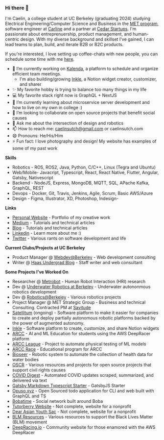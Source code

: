 ### Hi there 👋

I'm Caelin, a college student at UC Berkeley (graduating 2024) studying Electrical Engineering/Computer Science and Business in the [MET program](https://met.berkeley.edu/), software engineer at [Carline](http://getcarline.com/) and a partner at [Cedar Startups](https://www.cedarstartups.com/). I'm passionate about entreprenuership, product management, and human-centric design. With my diverse background and skillset I've gained, I can lead teams to plan, build, and iterate B2B or B2C products. 

If you're interested, I love setting up coffee-chats with new people, you can schedule some time with me [here](https://calendly.com/caelinsutch/15min?back=1&month=2020-12).

- 🔭 I’m currently working on [Kalenda](http://kalenda.io/), a platform to schedule and organize efficient team meetings. 
  - I'm also building/growing [Inkle](https://inkle.xyz), a Notion widget creator, customizer, and sharer 
- ✨ My favorite hobby is trying to balance too many things in my life
- 💻 My favorite stack right now is GraphQL + NextJS
- 🌱 I’m currently learning about microservice server development and how to live on my own in college :)
- 👯 I’m looking to collaborate on open source projects that benefit social causes
- 💬 Ask me about the intersection of design and robotics
- 📫 How to reach me: caelinsutch@gmail.com or caelinsutch.com
- 😄 Pronouns: He/His/Him
- ⚡ Fun fact: I love photography and design! My website has examples of some of my past work

**Skills**
- Robotics - ROS, ROS2, Java, Python, C/C++, Linux (Tegra and Ubuntu)
- Web/Mobile- Javacript, Typescript, React, React Native, Flutter, Angular, Gatsby, Nativescript
- Backend - NodeJS, Express, MongoDB, MQTT, SQL, APache Kafka, GraphQL, REST
- Devops - Docker, Git, Travis, Jenkins, Agile, Scrum, Basic AWS/Azure
- Design - Figma, Illustrator, XD, Photoshop, Indesign- 

**Links**
- [Personal Website](https://caelinsutch.com) - Portfolio of my creative work
- [Medium](https://medium.com/@caelinsutch) - Tutorials and technical articles
- [Blog](https://cometcode.io) - Tutorials and technical articles
- [Linkedin](https://linkedin.com/in/caelinsutch/) - Learn more about me :)
- [Twitter](https://twitter.com/caelin_sutch) - Various rants on software development and life

**Current Clubs/Projects at UC Berkeley**
- Product Manager @ [Webdev@Berkeley](https://webatberkeley.org/) - Web development consulting
- Writer @ [Haas Undergrad Blog](https://haasundergrad.wordpress.com/) - Staff writer and web consultant

**Some Projects I've Worked On**
- Researcher @ [Metrobot](https://github.com/metrobot-research) - Human Robot Interaction (HRI) research
- Dev @ [Underwater Robotics at Berkeley](https://urobotics.berkeley.edu/) - Underwater autononmous robotics development
- Dev @ [Robotics@Berkeley](https://rab.berkeley.edu/) - Various robotics projects
- Project Manager @ MET Strategic Group - Business and technical Consulting. Contracted PM at [Savitude](https://www.savitude.com/)
- [Satellitum](https://satellitum.io) (ongoing) - Software platform to make it easier for companies to create and deploy partially autonomous robotic platforms backed by the power of augmented autonomy.
- [Inkle](https://inkle.xyz/) - Software platform to create, customize, and share Notion widgets
- [ARCC](https://arcc.ai/) - AI and ML Education for students using the AWS DeepRacer platform
- [ARCC League](https://league.arcc.ai/) - Project to automate physical testing of ML models
- [ARCC Race](https://race.arcc.ai/) - Educational program for ARCC
- [Bioseer](https://issuu.com/caelinsutch/docs/bioseer_tech_report) - Robotic system to automate the collection of health data for water bodies
- [OSCR](https://opensourceforcivilrights.com/) - Various resources and projects for open source projects that support civil rights causes
- [COVID Digest](https://covid-digest.com/) - Automated COVID updates scraped, summarized, and delivered via text
- [Gatsby Markdown Typescript Starter](https://gatsby-typescript-markdown-starter.vercel.app/) - GatsbyJS Starter
- [Opuso.xyz](https://github.com/opuso-xyz) - Open Sourced todo application for CLI and web built with GraphQL and TS
- [Bobatime](https://bobati.me/) - Social network built around Boba
- [Tutorberry Website](https://tutorberry.vercel.app/) - Not complete, website for a nonprofit
- [Dear Asian Youth Sac](https://dear-asian-youth-landing.vercel.app/) - Not complete, website for a nonprofit
- [BLM Resources](https://caelinsutch.github.io/blm-resources/) - Various resources to support the Black Lives Matter (BLM) movement
- [DeepRacing.io](https://deepracing.io/) - Community website for those enamored with the AWS DeepRacer
